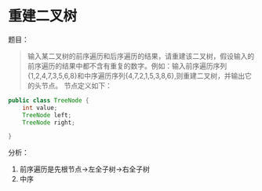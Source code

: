 # 重建二叉树
题目：
> 输入某二叉树的前序遍历和后序遍历的结果，请重建该二叉树，假设输入的前序遍历的结果中都不含有重复的数字。例如：输入前序遍历序列{1,2,4,7,3,5,6,8}和中序遍历序列{4,7,2,1,5,3,8,6},则重建二叉树，并输出它的头节点。
节点定义如下：
```java
public class TreeNode {
	int value;
	TreeNode left;
	TreeNode right;

}
```

分析：
1. 前序遍历是先根节点→左全子树→右全子树
2. 中序